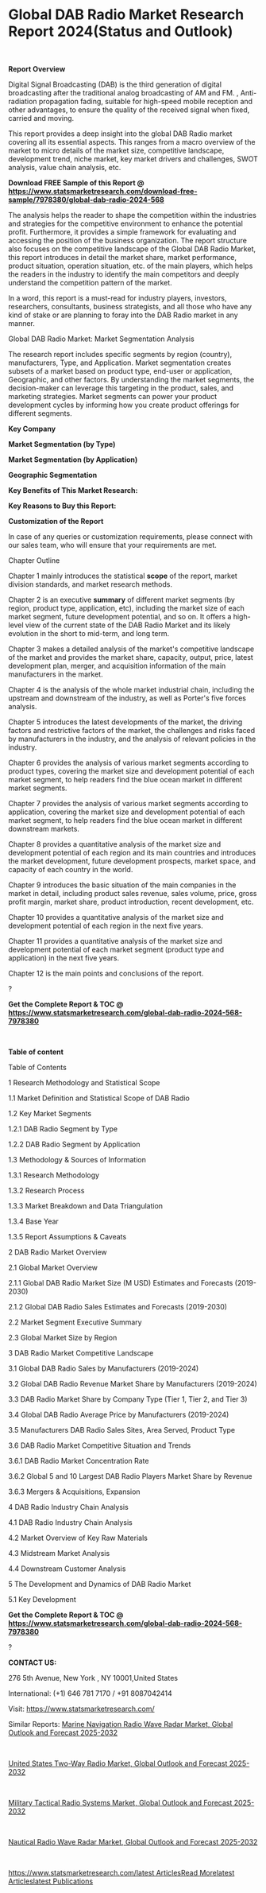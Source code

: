 <h1>Global DAB Radio Market Research Report 2024(Status and Outlook)</h1><br/><p><strong>Report Overview</strong></p>
 
 
 
 <p>Digital Signal Broadcasting (DAB) is the third generation of digital broadcasting after the traditional analog broadcasting of AM and FM. , Anti-radiation propagation fading, suitable for high-speed mobile reception and other advantages, to ensure the quality of the received signal when fixed, carried and moving.</p>
 
 
 
 <p>This report provides a deep insight into the global DAB Radio market covering all its essential aspects. This ranges from a macro overview of the market to micro details of the market size, competitive landscape, development trend, niche market, key market drivers and challenges, SWOT analysis, value chain analysis, etc.</p>
 
 
 
 <p><strong>Download FREE Sample of this Report @ <a href="https://www.statsmarketresearch.com/download-free-sample/7978380/global-dab-radio-2024-568">https://www.statsmarketresearch.com/download-free-sample/7978380/global-dab-radio-2024-568</a></strong></p>
 
 
 
 <p>The analysis helps the reader to shape the competition within the industries and strategies for the competitive environment to enhance the potential profit. Furthermore, it provides a simple framework for evaluating and accessing the position of the business organization. The report structure also focuses on the competitive landscape of the Global DAB Radio Market, this report introduces in detail the market share, market performance, product situation, operation situation, etc. of the main players, which helps the readers in the industry to identify the main competitors and deeply understand the competition pattern of the market.</p>
 
 
 
 <p>In a word, this report is a must-read for industry players, investors, researchers, consultants, business strategists, and all those who have any kind of stake or are planning to foray into the DAB Radio market in any manner.</p>
 
 
 
 <p>Global DAB Radio Market: Market Segmentation Analysis</p>
 
 
 
 <p>The research report includes specific segments by region (country), manufacturers, Type, and Application. Market segmentation creates subsets of a market based on product type, end-user or application, Geographic, and other factors. By understanding the market segments, the decision-maker can leverage this targeting in the product, sales, and marketing strategies. Market segments can power your product development cycles by informing how you create product offerings for different segments.</p>
 
 
 
 <p><strong>Key Company</strong></p>
 
 
 
 <p><strong>Market Segmentation (by Type)</strong></p>
 
 
 
 <p><strong>Market Segmentation (<strong>by Application</strong>)</strong></p>
 
 
 
 <p><strong>Geographic Segmentation</strong></p>
 
 
 
 <p><strong>Key Benefits of This Market Research:</strong></p>
 
 
 
 <p><strong>Key <strong>Reasons to Buy</strong> this Report:</strong></p>
 
 
 
 <p><strong>Customization of the Report</strong></p>
 
 
 
 <p>In case of any queries or customization requirements, please connect with our sales team, who will ensure that your requirements are met.</p>
 
 
 
 <p>Chapter Outline</p>
 
 
 
 <p>Chapter 1 mainly introduces the statistical <strong>scope</strong> of the report, market division standards, and market research methods.</p>
 
 
 
 <p>Chapter 2 is an executive <strong>summary</strong> of different market segments (by region, product type, application, etc), including the market size of each market segment, future development potential, and so on. It offers a high-level view of the current state of the DAB Radio Market and its likely evolution in the short to mid-term, and long term.</p>
 
 
 
 <p>Chapter 3 makes a detailed analysis of the market&#39;s competitive landscape of the market and provides the market share, capacity, output, price, latest development plan, merger, and acquisition information of the main manufacturers in the market.</p>
 
 
 
 <p>Chapter 4 is the analysis of the whole market industrial chain, including the upstream and downstream of the industry, as well as Porter&#39;s five forces analysis.</p>
 
 
 
 <p>Chapter 5 introduces the latest developments of the market, the driving factors and restrictive factors of the market, the challenges and risks faced by manufacturers in the industry, and the analysis of relevant policies in the industry.</p>
 
 
 
 <p>Chapter 6 provides the analysis of various market segments according to product types, covering the market size and development potential of each market segment, to help readers find the blue ocean market in different market segments.</p>
 
 
 
 <p>Chapter 7 provides the analysis of various market segments according to application, covering the market size and development potential of each market segment, to help readers find the blue ocean market in different downstream markets.</p>
 
 
 
 <p>Chapter 8 provides a quantitative analysis of the market size and development potential of each region and its main countries and introduces the market development, future development prospects, market space, and capacity of each country in the world.</p>
 
 
 
 <p>Chapter 9 introduces the basic situation of the main companies in the market in detail, including product sales revenue, sales volume, price, gross profit margin, market share, product introduction, recent development, etc.</p>
 
 
 
 <p>Chapter 10 provides a quantitative analysis of the market size and development potential of each region in the next five years.</p>
 
 
 
 <p>Chapter 11 provides a quantitative analysis of the market size and development potential of each market segment (product type and application) in the next five years.</p>
 
 
 
 <p>Chapter 12 is the main points and conclusions of the report.</p>
 
 
 
 <p>? </p>
 
 
 
 <div><b>Get the Complete Report & TOC @ <a href="https://www.statsmarketresearch.com/global-dab-radio-2024-568-7978380">https://www.statsmarketresearch.com/global-dab-radio-2024-568-7978380</a></b></div>
 
 
 
 <p><br />
 
 <b>Table of content</b></p>
 
 
 
 <p>Table of Contents<br />
 
 1 Research Methodology and Statistical Scope<br />
 
 1.1 Market Definition and Statistical Scope of DAB Radio<br />
 
 1.2 Key Market Segments<br />
 
 1.2.1 DAB Radio Segment by Type<br />
 
 1.2.2 DAB Radio Segment by Application<br />
 
 1.3 Methodology & Sources of Information<br />
 
 1.3.1 Research Methodology<br />
 
 1.3.2 Research Process<br />
 
 1.3.3 Market Breakdown and Data Triangulation<br />
 
 1.3.4 Base Year<br />
 
 1.3.5 Report Assumptions & Caveats<br />
 
 2 DAB Radio Market Overview<br />
 
 2.1 Global Market Overview<br />
 
 2.1.1 Global DAB Radio Market Size (M USD) Estimates and Forecasts (2019-2030)<br />
 
 2.1.2 Global DAB Radio Sales Estimates and Forecasts (2019-2030)<br />
 
 2.2 Market Segment Executive Summary<br />
 
 2.3 Global Market Size by Region<br />
 
 3 DAB Radio Market Competitive Landscape<br />
 
 3.1 Global DAB Radio Sales by Manufacturers (2019-2024)<br />
 
 3.2 Global DAB Radio Revenue Market Share by Manufacturers (2019-2024)<br />
 
 3.3 DAB Radio Market Share by Company Type (Tier 1, Tier 2, and Tier 3)<br />
 
 3.4 Global DAB Radio Average Price by Manufacturers (2019-2024)<br />
 
 3.5 Manufacturers DAB Radio Sales Sites, Area Served, Product Type<br />
 
 3.6 DAB Radio Market Competitive Situation and Trends<br />
 
 3.6.1 DAB Radio Market Concentration Rate<br />
 
 3.6.2 Global 5 and 10 Largest DAB Radio Players Market Share by Revenue<br />
 
 3.6.3 Mergers & Acquisitions, Expansion<br />
 
 4 DAB Radio Industry Chain Analysis<br />
 
 4.1 DAB Radio Industry Chain Analysis<br />
 
 4.2 Market Overview of Key Raw Materials<br />
 
 4.3 Midstream Market Analysis<br />
 
 4.4 Downstream Customer Analysis<br />
 
 5 The Development and Dynamics of DAB Radio Market<br />
 
 5.1 Key Development</p>
 
 
 
 <div><b>Get the Complete Report & TOC @ <a href="https://www.statsmarketresearch.com/global-dab-radio-2024-568-7978380">https://www.statsmarketresearch.com/global-dab-radio-2024-568-7978380</a></b></div>
 
 
 
 <p>? </p>
 
 
 
 <p><b>CONTACT US:</b><br />
 
 276 5th Avenue, New York , NY 10001,United States<br />
 
 International: (+1) 646 781 7170 / +91 8087042414<br />
 
 Visit: <a href="https://www.statsmarketresearch.com/">https://www.statsmarketresearch.com/</a><br />
 
 Similar Reports: <a href="https://www.statsmarketresearch.com/global-dab-radio-2024-568-7978380">Marine Navigation Radio Wave Radar Market, Global Outlook and Forecast 2025-2032</a><br />
 
 <br />
 
 <a href="https://www.statsmarketresearch.com/global-dab-radio-2024-568-7978380">United States Two-Way Radio Market, Global Outlook and Forecast 2025-2032</a><br />
 
 <br />
 
 <a href="https://www.statsmarketresearch.com/global-dab-radio-2024-568-7978380">Military Tactical Radio Systems Market, Global Outlook and Forecast 2025-2032</a><br />
 
 <br />
 
 <a href="https://www.statsmarketresearch.com/global-dab-radio-2024-568-7978380">Nautical Radio Wave Radar Market, Global Outlook and Forecast 2025-2032</a><br />
 
 <br />
 
 <a href="https://gyeongbokgung.com">https://www.statsmarketresearch.com/</a><a href="https://hallyeomaritime.com">latest Articles</a><a href="https://jingwansa.com">Read More</a><a href="https://nguoiviet.jp/">latest Articles</a><a href="https://www.intelmarketresearch.com/">latest Publications</a></p>